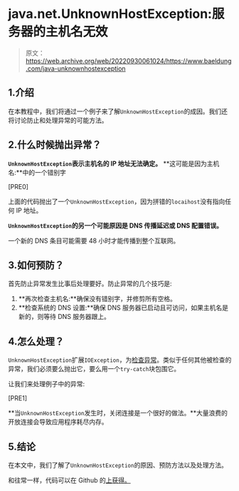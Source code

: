 # java.net.UnknownHostException:服务器的主机名无效

> 原文：<https://web.archive.org/web/20220930061024/https://www.baeldung.com/java-unknownhostexception>

## 1.介绍

在本教程中，我们将通过一个例子来了解`UnknownHostException`的成因。我们还将讨论防止和处理异常的可能方法。

## 2.什么时候抛出异常？

**`UnknownHostException`表示主机名的 IP 地址无法确定。** **这可能是因为主机名:**中的一个错别字

[PRE0]

上面的代码抛出了一个`UnknownHostException`，因为拼错的`locaihost`没有指向任何 IP 地址。

**`UnknownHostException`的另一个可能原因是 DNS 传播延迟或 DNS 配置错误。**

一个新的 DNS 条目可能需要 48 小时才能传播到整个互联网。

## 3.如何预防？

首先防止异常发生比事后处理要好。防止异常的几个技巧是:

1.  **再次检查主机名:**确保没有错别字，并修剪所有空格。
2.  **检查系统的 DNS 设置:**确保 DNS 服务器已启动且可访问，如果主机名是新的，则等待 DNS 服务器跟上。

## 4.怎么处理？

`UnknownHostException`扩展`IOException`，为[检查异常](/web/20221206072157/https://www.baeldung.com/java-checked-unchecked-exceptions#checked)。类似于任何其他被检查的异常，我们必须要么抛出它，要么用一个`try-catch`块包围它。

让我们来处理例子中的异常:

[PRE1]

**当`UnknownHostException`发生时，关闭连接是一个很好的做法。**大量浪费的开放连接会导致应用程序耗尽内存。

## 5.结论

在本文中，我们了解了`UnknownHostException`的原因、预防方法以及处理方法。

和往常一样，代码可以在 Github 的[上获得。](https://web.archive.org/web/20221206072157/https://github.com/eugenp/tutorials/tree/master/core-java-modules/core-java-exceptions-2)